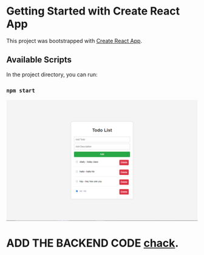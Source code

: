 # Getting Started with Create React App

This project was bootstrapped with [Create React App](https://github.com/facebook/create-react-app).

## Available Scripts

In the project directory, you can run:

### `npm start`


![Alt Text](./Screenshot.png)

# ADD THE BACKEND CODE  [chack]([https://github.com/facebook/create-react-app](https://github.com/Biswajit-Sao/TODO-APP-with-Backend-backend-)).
